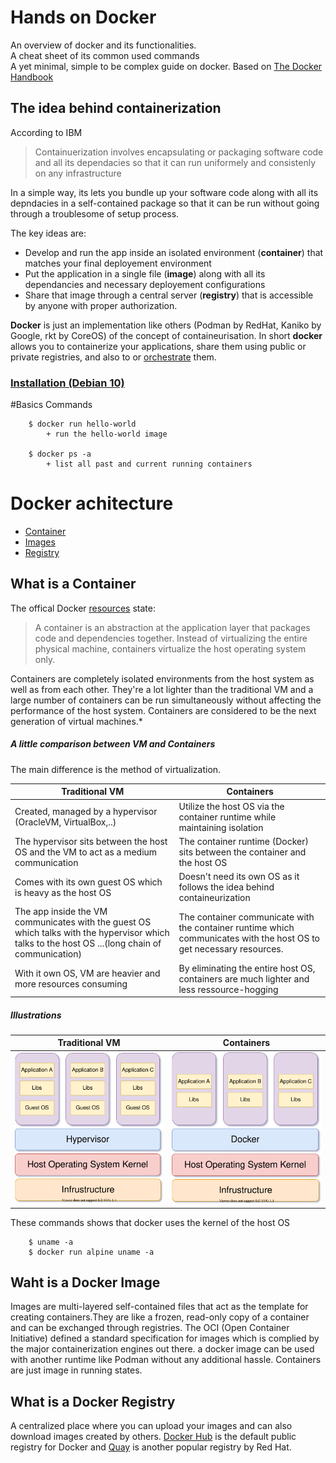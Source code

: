 # Hands on Docker 
An overview of docker and its functionalities.\
A cheat sheet of its common used commands\
A yet minimal, simple to be complex guide on docker.
Based on [The Docker Handbook](https://www.freecodecamp.org/news/the-docker-handbook/#introduction-to-containerization-and-docker "FreeCodeCamp")

## The idea behind containerization

According to IBM
> Containuerization involves encapsulating or packaging software code and all its dependacies so that it can run uniformely and consistenly on any infrastructure

In a simple way, its lets you bundle up your software code along with all its depndacies in a self-contained package so that it can be run without going through a troublesome of setup process.

The key ideas are:
  - Develop and run the app inside an isolated environment (**container**) that matches your final deployement environment
  - Put the application in a single file (**image**) along with all its dependancies and necessary deployement configurations
  - Share that image through a central server (**registry**) that is accessible by anyone with proper authorization.

**Docker** is just an implementation like others (Podman by RedHat, Kaniko by Google, rkt by CoreOS) of the concept of containeurisation. In short **docker** allows you to containerize your applications, share them using public or private registries, and also to or [orchestrate](https://docs.docker.com/get-started/orchestration/) them.

### [Installation (Debian 10)](https://www.digitalocean.com/community/tutorials/how-to-install-and-use-docker-on-debian-10 "Digitalocean Installation guide")


#Basics Commands

        $ docker run hello-world 
            + run the hello-world image
        
        $ docker ps -a 
            + list all past and current running containers
  
# Docker achitecture
   * [Container](#container) 
   * [Images](#images)
   * [Registry](#registry)
## What is a Container <a name="container"></a>
The offical Docker <u>[resources](https://www.docker.com/resources/what-container)</u> state:
> A container is an abstraction at the application layer that packages code and dependencies together. Instead of virtualizing the entire physical machine, containers virtualize the host operating system only.

Containers are completely isolated environments from the host system as well as from each other. They're a lot lighter than the traditional VM and a large number of containers can be run simultaneously without affecting the performance of the host system. Containers are considered to be the next generation of virtual machines.*

##### A little comparison between VM and Containers
The main difference is the method of virtualization.


| Traditional VM| Containers |
| -----------| ----------- |
| Created, managed by a hypervisor (OracleVM, VirtualBox,..)     |Utilize the host OS via the container runtime while maintaining isolation    |
| The hypervisor sits between the host OS and the VM to act as a medium communication   | The container runtime (Docker) sits between the container and the host OS      |
| Comes with its own guest OS which is heavy as the host OS   | Doesn't need its own OS as it follows the idea behind containeurization       |
| The app inside the VM communicates with the guest OS which talks with the hypervisor  which talks to the host OS ...(long chain of communication)| The container communicate with the container runtime which communicates with the host OS to get necessary resources.       |
| With it own OS, VM are heavier and more resources consuming | By eliminating the entire host OS, containers are much lighter and less ressource-hogging     |

##### Illustrations

| Traditional VM| Containers |
| -----------| ----------- |
| ![alt Virtual Machine](/images/virtual-machines.svg)| ![alt Containers](/images/containers.svg) |

These commands shows that docker uses the kernel of the host OS

        $ uname -a 
        $ docker run alpine uname -a

## Waht is a Docker Image <a name="images"></a>
Images are multi-layered self-contained files that act as the template for creating containers.They are like a frozen, read-only copy of a container and can be exchanged through registries. The OCI (Open Container Initiative) defined a standard specification for images which is complied by the major containerization engines out there. a docker image can be used with another runtime like Podman without any additional hassle.
Containers are just image in running states.

## What is a Docker Registry <a name="registry"></a>
A centralized place where you can upload your images and can also download images created by others. [Docker Hub](https://hub.docker.com/) is the default public registry for Docker and [Quay](https://quay.io/) is another popular registry by Red Hat.



            
 






